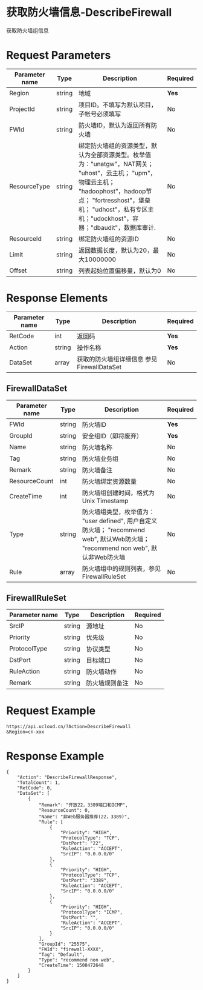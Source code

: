 # 获取防火墙信息-DescribeFirewall

获取防火墙组信息

# Request Parameters
|Parameter name|Type|Description|Required|
|---|---|---|---|
|Region|string|地域|**Yes**|
|ProjectId|string|项目ID。不填写为默认项目，子帐号必须填写|No|
|FWId|string|防火墙ID，默认为返回所有防火墙|No|
|ResourceType|string|绑定防火墙组的资源类型，默认为全部资源类型。枚举值为："unatgw"，NAT网关； "uhost"，云主机； "upm"，物理云主机； "hadoophost"，hadoop节点； "fortresshost"，堡垒机； "udhost"，私有专区主机；"udockhost"，容器；"dbaudit"，数据库审计.|No|
|ResourceId|string|绑定防火墙组的资源ID|No|
|Limit|string|返回数据长度，默认为20，最大10000000|No|
|Offset|string|列表起始位置偏移量，默认为0|No|

# Response Elements
|Parameter name|Type|Description|Required|
|---|---|---|---|
|RetCode|int|返回码|**Yes**|
|Action|string|操作名称|**Yes**|
|DataSet|array|获取的防火墙组详细信息 参见 FirewallDataSet|No|

## FirewallDataSet
|Parameter name|Type|Description|Required|
|---|---|---|---|
|FWId|string|防火墙ID|**Yes**|
|GroupId|string|安全组ID（即将废弃）|**Yes**|
|Name|string|防火墙名称|No|
|Tag|string|防火墙业务组|No|
|Remark|string|防火墙备注|No|
|ResourceCount|int|防火墙绑定资源数量|No|
|CreateTime|int|防火墙组创建时间，格式为Unix Timestamp|No|
|Type|string|防火墙组类型，枚举值为： "user defined", 用户自定义防火墙； "recommend web", 默认Web防火墙； "recommend non web", 默认非Web防火墙|No|
|Rule|array|防火墙组中的规则列表，参见 FirewallRuleSet|No|

## FirewallRuleSet
|Parameter name|Type|Description|Required|
|---|---|---|---|
|SrcIP|string|源地址|No|
|Priority|string|优先级|No|
|ProtocolType|string|协议类型|No|
|DstPort|string|目标端口|No|
|RuleAction|string|防火墙动作|No|
|Remark|string|防火墙规则备注|No|

# Request Example
```
https://api.ucloud.cn/?Action=DescribeFirewall
&Region=cn-xxx
```

# Response Example
```
{
    "Action": "DescribeFirewallResponse", 
    "TotalCount": 1, 
    "RetCode": 0, 
    "DataSet": [
        {
            "Remark": "开放22，3389端口和ICMP", 
            "ResourceCount": 0, 
            "Name": "非Web服务器推荐(22，3389)", 
            "Rule": [
                {
                    "Priority": "HIGH", 
                    "ProtocolType": "TCP", 
                    "DstPort": "22", 
                    "RuleAction": "ACCEPT", 
                    "SrcIP": "0.0.0.0/0"
                }, 
                {
                    "Priority": "HIGH", 
                    "ProtocolType": "TCP", 
                    "DstPort": "3389", 
                    "RuleAction": "ACCEPT", 
                    "SrcIP": "0.0.0.0/0"
                }, 
                {
                    "Priority": "HIGH", 
                    "ProtocolType": "ICMP", 
                    "DstPort": "", 
                    "RuleAction": "ACCEPT", 
                    "SrcIP": "0.0.0.0/0"
                }
            ], 
            "GroupId": "25575", 
            "FWId": "firewall-XXXX", 
            "Tag": "Default", 
            "Type": "recommend non web", 
            "CreateTime": 1508472648
        }
    ]
}
```

